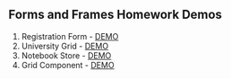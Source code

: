 ## Forms and Frames Homework Demos
1. Registration Form - [DEMO]()
2. University Grid - [DEMO]()
3. Notebook Store - [DEMO]()
4. Grid Component - [DEMO]()
